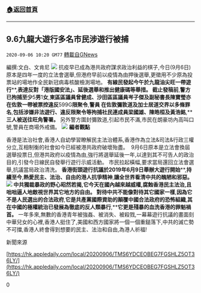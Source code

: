 ###  [:house:返回首頁](https://github.com/ourhimalayas/txt)
---

## 9.6九龍大遊行多名市民涉遊行被捕
`2020-09-06 10:20 GM77` [轉載自GNews](https://gnews.org/zh-hant/337350/)

編撰:文白、文肯尼
![](https://s3.amazonaws.com/gnews-media-offload/wp-content/uploads/2020/09/06100734/%E6%88%AA%E5%B1%8F2020-09-06-%E4%B8%8B%E5%8D%8810.04.59-1.png)
抗疫早已成為港共政府謀求政治利益的棋子,今日(9月6日)原本是四年一度的立法會選舉,但港府早前以疫情為由押後選舉,更徵用不少原為投票站的場地作全民新冠病毒核酸檢測場地。 **有線民發起今午於九龍油尖旺一帶遊行****,****表達反對「港版國安法」、延後選舉和推出健康碼等舉措。** **截止發稿前****,****警方已拘捕至少****5****男****1****女****,****東區區議員曾健成、沙田區區議員岑子傑及副秘書長陳寶瑩亦在佐敦一帶被票控違反****599G****限聚令****,****警員** **在佐敦彌敦道及加士居道交界以多條罪名****,****包括涉嫌非法遊行、違反限聚令等拘捕社民連成員梁國雄、陳皓桓及黃浩銘****,****三人被送往旺角警署。** 另外警方圍封彌敦道,引起市民不滿,市民在朗豪坊內高叫口號,警員在商場外戒備。
![](https://s3.amazonaws.com/gnews-media-offload/wp-content/uploads/2020/09/06100757/%E6%88%AA%E5%B1%8F2020-09-06-%E4%B8%8B%E5%8D%8810.05.15-1.png)
**編者觀點**

香港是法治社會,香港人自幼學習瞭解民主法治體系,香港作為立法&司法&行政三權分立,互相制衡的社會如今已經被港共政府破壞殆盡。  9月6日原本是立法會換屆選舉投票日,但港共政府以疫情為由,強行將選舉延後一年,以達到其不可告人的政治目的,引發今日線民自發舉行遊行示威活動。 市民拉起橫幅,要求當局還回立法會選舉,抗議當局政治清洗。 **香港街頭遊行抗議於****2019****年****6****月****9****日舉辦大遊行開始****,****持續至今****,****熱愛民主、法治、自由的港人抗爭精神****,****讓全世界看清中共的醜陋和邪惡。**
![](https://s3.amazonaws.com/gnews-media-offload/wp-content/uploads/2020/09/06101216/%E6%88%AA%E5%B1%8F2020-09-06-%E4%B8%8B%E5%8D%8810.09.24.png)
中共獨裁暴政的野心昭然若揭,它今天在國內越來越威權,腐蝕香港民主法治,且咄咄逼人地敵視世界其它地方的自由。 **對待中共不能像對待其它國家一樣****,****因為它不是人民選出的合法政府****,****它是共產黨國際資助的顛覆中國合法政府的恐怖組織****,****其在中國的極權統治已發展為徹底的反人類暴行****,****它更是殘暴的血洗香港的罪魁禍首。** 一年多來,無數的香港青年被強姦、被消失、被殺戮,一幕幕遊行抗議的畫面刻中華兒女的心裡,香港人挺住了,美國和西方國家將一個一個重鎚落下,中共的滅亡勢不可擋,香港人終會得到想要的民主、法治和自由,為港人祈福!

新聞來源

[https://hk.appledaily.com/local/20200906/TMS6YDCEOBEG7FGSHLZ5OT36LY/](https://hk.appledaily.com/local/20200906/TMS6YDCEOBEG7FGSHLZ5OT36LY/)

0
